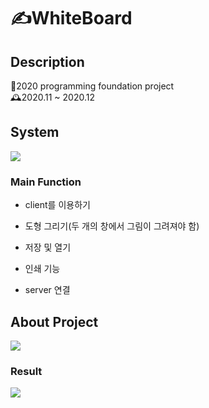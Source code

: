 # ✍️WhiteBoard

## Description
📌2020 programming foundation project                                                                                                            
  🕰️2020.11 ~ 2020.12
  
## System 
<img src="https://github.com/jeongYuri/WhiteBoard/assets/74125993/b0f96f1a-7bc6-4278-b3be-8ffd7ba9a640.png" />

### Main Function
- client를 이용하기

- 도형 그리기(두 개의 창에서 그림이 그려져야 함)

- 저장 및 열기

-  인쇄 기능

-  server 연결

## About Project                                                                                                                          
<img src="https://img.shields.io/badge/java-007396?style=for-the-badge&logo=java&logoColor=white"> 


### Result
<img src="https://github.com/jeongYuri/WhiteBoard/assets/74125993/8a9eccd0-da2f-4fc8-b1d4-63035dd176a8.png" />



